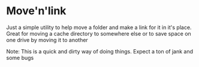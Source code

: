 # Move'n'link
Just a simple utility to help move a folder and make a link for it in it's place.
Great for moving a cache directory to somewhere else or to save space on one drive by moving it to another

Note: This is a quick and dirty way of doing things. Expect a ton of jank and some bugs

